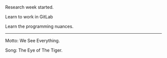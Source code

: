 Research week started.

Learn to work in GitLab

Learn the programming nuances.



_____________________________
Motto: We See Everything.

Song: The Eye of The Tiger.